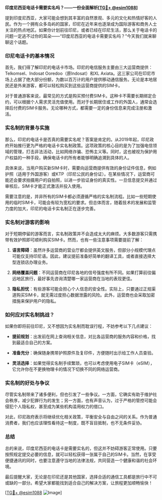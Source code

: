 **印度尼西亚电话卡需要实名吗？——一份全面解析[[TG💪+ @esim1088](https://t.me/s/esim1088)]**

提到印度尼西亚，大家可能会想到其丰富的自然景观、多元的文化和热情好客的人民。作为一个拥有众多岛屿的国家，印尼在近年来也逐渐成为国际游客和商务人士关注的热点地区。如果你计划前往印尼，或者已经在印尼生活，那么关于电话卡的问题一定逃不过你的耳朵——“印度尼西亚的电话卡需要实名吗？”今天我们就来聊聊这个话题。

### 印尼电话卡的基本情况

首先，我们得了解印尼的电话卡市场。印尼的电信服务主要由三大运营商提供：Telkomsel、Indosat Ooredoo（原Indosat）和XL Axiata。这三家公司在印尼市场上占据了绝大部分份额，为数以百万计的用户提供移动通信服务。无论是本地居民还是外来游客，都可以轻松购买到这些运营商提供的SIM卡。

对于普通游客来说，最常见的方式是购买预付费SIM卡。这种卡不需要长期绑定合约，可以根据个人需求灵活充值使用。而对于长期居住或工作的外国人，通常会选择后付费的SIM卡服务。无论哪种方式，都需要一定的身份信息来完成注册和激活。

### 实名制的背景与实施

那么，印尼的电话卡是否真的需要实名呢？答案是肯定的。从2019年起，印尼政府开始推行更为严格的电话卡实名制政策。这项政策的核心目的是为了加强电信领域的管理，打击非法活动，比如网络诈骗、恐怖主义等。同时，这也被视为保护用户权益的一种手段，确保电话卡的所有者能够明确追溯到具体的人。

具体来说，当用户购买新SIM卡时，需要向运营商提供有效的身份证件信息，例如护照（适用于外国游客）或KTP（印尼公民的身份证）。在某些情况下，运营商可能还会要求拍摄用户的自拍照，以进一步验证身份的真实性。一旦信息提交并通过审核后，SIM卡才能正式激活并投入使用。

需要注意的是，并非所有的SIM卡都必须遵循严格的实名制流程。比如一些短期使用的临时SIM卡，可能会有较为宽松的要求。但总体而言，随着技术的发展和监管力度的加大，印尼的电话卡实名制正在逐步完善。

### 实名制对游客的影响

对于短期停留的游客而言，实名制政策并不会造成太大的麻烦。大多数游客只需携带有效护照即可顺利购买SIM卡。然而，也有一些注意事项需要提前了解：

1. **语言障碍**：虽然许多运营商的营业厅都会提供英文服务，但部分小规模代理点可能仅支持印尼语。因此，建议提前准备好简单的翻译工具，或者直接选择大型连锁店办理业务。
   
2. **网络覆盖问题**：不同运营商在印尼各地的信号强度有所不同。如果打算前往偏远地区旅行，最好事先咨询清楚哪一家运营商在当地的表现更佳。

3. **隐私担忧**：有些游客可能会担心个人信息的安全性。实际上，只要通过正规渠道购买SIM卡，就无需过度担心数据泄露的风险。此外，运营商也会采取加密措施来保护用户的隐私。

### 如何应对实名制挑战？

如果你即将前往印尼，又不想因为实名制而耽误行程，不妨参考以下几点建议：

- **提前规划**：出发前在网上查询相关信息，对比各运营商的服务内容和价格，找到最适合自己的方案。
  
- **准备充分**：确保随身携带护照原件及复印件，方便随时出示给工作人员查验。

- **灵活选择**：如果觉得实名制手续繁琐，也可以考虑使用电子SIM卡（eSIM），它允许你在不更换物理卡的情况下切换不同的网络运营商。

### 实名制的好处与争议

尽管实名制带来了诸多便利，但也引发了一些争议。一方面，它确实有助于维护社会秩序，减少犯罪行为的发生；另一方面，也有声音认为，过于严格的管控可能会侵犯个人隐私权，甚至成为某些机构滥用权力的借口。

对此，印尼政府表示将继续优化相关政策，平衡安全与自由之间的关系。作为普通消费者，我们也应该理性看待这一制度，既不盲目抵制，也不无条件妥协。

### 总结

总的来说，印度尼西亚的电话卡是需要实名的，但这并不妨碍游客正常使用。只要按照规定提交必要的信息，就可以轻松获得一张属于自己的SIM卡。当然，在享受便捷通讯的同时，也要注意遵守当地的法律法规，共同营造一个健康和谐的社会环境。

最后提醒大家，无论是在印尼还是其他国家，选择合适的通信工具都是旅行中不可或缺的一部分。希望大家都能找到适合自己的解决方案，让旅程更加顺畅愉快！

[[TG💪+ @esim1088](https://t.me/s/esim1088) ![Image](https://i.postimg.cc/4NQfJmqS/Snipaste-2025-05-13-00-14-12.png)]